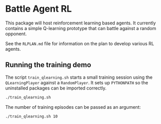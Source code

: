# Battle Agent RL

This package will host reinforcement learning based agents. It currently
contains a simple Q-learning prototype that can battle against a random
opponent.

See the `RLPLAN.md` file for information on the plan to develop various
RL agents.

## Running the training demo

The script `train_qlearning.sh` starts a small training session using the
`QLearningPlayer` against a `RandomPlayer`.  It sets up `PYTHONPATH` so the
uninstalled packages can be imported correctly.

```bash
./train_qlearning.sh
```

The number of training episodes can be passed as an argument:

```bash
./train_qlearning.sh 10
```

